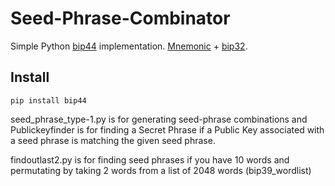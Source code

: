 # Seed-Phrase-Combinator

Simple Python [bip44](https://github.com/bitcoin/bips/blob/master/bip-0044.mediawiki) implementation. [Mnemonic](https://github.com/trezor/python-mnemonic) + [bip32](https://github.com/darosior/python-bip32).

## Install

`pip install bip44`

seed_phrase_type-1.py is for generating seed-phrase combinations and Publickeyfinder is for finding a Secret Phrase if a Public Key associated with a seed phrase is matching the given seed phrase. 

findoutlast2.py is for finding seed phrases if you have 10 words and permutating by taking 2 words from a list of 2048 words (bip39_wordlist)
